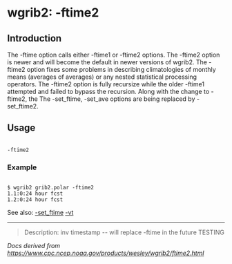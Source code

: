 # wgrib2: -ftime2

## Introduction

The -ftime option calls either
-ftime1 or -ftime2 options.
The -ftime2 option is newer and will become the
default in newer versions of wgrib2. The -ftime2 option
fixes some problems in describing climatologies of monthly means (averages of averages)
or any nested statistical processing operators. The
-ftime2 option is fully recursize while the older
-ftime1 attempted and failed to bypass the recursion.
Along with the change to -ftime2, the
The -set_ftime, -set_ave options are being replaced
by -set_ftime2.

## Usage

```

-ftime2

```

### Example

```

$ wgrib2 grib2.polar -ftime2
1.1:0:24 hour fcst
1.2:0:24 hour fcst

```

See also:
[-set_ftime](./set_ftime.html)
[-vt](./vt.html)

---

> Description: inv timestamp -- will replace -ftime in the future TESTING

_Docs derived from <https://www.cpc.ncep.noaa.gov/products/wesley/wgrib2/ftime2.html>_
